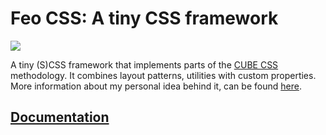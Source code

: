# Feo CSS: A tiny CSS framework

![](https://feo.crinkles.io/img/bace-logo.png)

A tiny (S)CSS framework that implements parts of the [CUBE CSS](https://cube.fyi) methodology. It combines layout patterns, utilities with custom properties. More information about my personal idea behind it, can be found [here](https://crinkles.io/writing/my-css-architecture).

## [Documentation](https://feo.crinkles.io)
